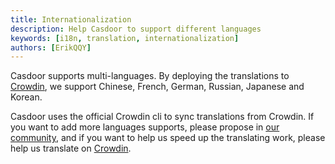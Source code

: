 ```yaml
---
title: Internationalization
description: Help Casdoor to support different languages
keywords: [i18n, translation, internationalization]
authors: [ErikQQY]
---
```


Casdoor supports multi-languages. By deploying the translations to [Crowdin](https://crowdin.com/project/casdoor-web), we support Chinese, French, German, Russian, Japanese and Korean.

Casdoor uses the official Crowdin cli to sync translations from Crowdin. If you want to add more languages supports, please propose in [our community](https://github.com/casdoor/casdoor), and if you want to help us speed up the translating work, please help us translate on [Crowdin](https://crowdin.com/project/casdoor-web).
